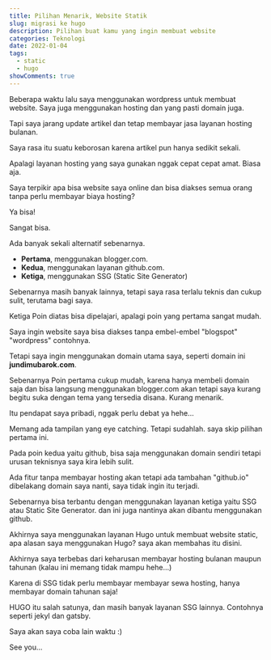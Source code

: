 ```yaml
---
title: Pilihan Menarik, Website Statik
slug: migrasi ke hugo
description: Pilihan buat kamu yang ingin membuat website
categories: Teknologi
date: 2022-01-04
tags:
  - static
  - hugo
showComments: true
---
```


Beberapa waktu lalu saya menggunakan wordpress untuk membuat website. Saya juga menggunakan hosting dan yang pasti domain juga.

Tapi saya jarang update artikel dan tetap membayar jasa layanan hosting bulanan.

Saya rasa itu suatu keborosan karena artikel pun hanya sedikit sekali.

Apalagi layanan hosting yang saya gunakan nggak cepat cepat amat. Biasa aja.

<div>
<script async src="https://pagead2.googlesyndication.com/pagead/js/adsbygoogle.js?client=ca-pub-1028861450285140"
     crossorigin="anonymous"></script>
<!-- Iklan horizontal -->
<ins class="adsbygoogle"
     style="display:block"
     data-ad-client="ca-pub-1028861450285140"
     data-ad-slot="1294831496"
     data-ad-format="auto"
     data-full-width-responsive="true"></ins>
<script>
     (adsbygoogle = window.adsbygoogle || []).push({});
</script>
</div>

Saya terpikir apa bisa website saya online dan bisa diakses semua orang tanpa perlu membayar biaya hosting?

Ya bisa!

Sangat bisa.

Ada banyak sekali alternatif sebenarnya.

- **Pertama**, menggunakan blogger.com.
- **Kedua**, menggunakan layanan github.com.
- **Ketiga**, menggunakan SSG (Static Site Generator)

Sebenarnya masih banyak lainnya, tetapi saya rasa terlalu teknis dan cukup sulit, terutama bagi saya.

Ketiga Poin diatas bisa dipelajari, apalagi poin yang pertama sangat mudah.

Saya ingin website saya bisa diakses tanpa embel-embel "blogspot" "wordpress" contohnya.

Tetapi saya ingin menggunakan domain utama saya, seperti domain ini **jundimubarok.com**.

Sebenarnya Poin pertama cukup mudah, karena hanya membeli domain saja dan bisa langsung menggunakan blogger.com akan tetapi saya kurang begitu suka dengan tema yang tersedia disana. Kurang menarik.

Itu pendapat saya pribadi, nggak perlu debat ya hehe...

Memang ada tampilan yang eye catching. Tetapi sudahlah. saya skip pilihan pertama ini.

Pada poin kedua yaitu github, bisa saja menggunakan domain sendiri tetapi urusan teknisnya saya kira lebih sulit.

Ada fitur tanpa membayar hosting akan tetapi ada tambahan "github.io" dibelakang domain saya nanti, saya tidak ingin itu terjadi.

Sebenarnya bisa terbantu dengan menggunakan layanan ketiga yaitu SSG atau Static Site Generator. dan ini juga nantinya akan dibantu menggunakan github.

Akhirnya saya menggunakan layanan Hugo untuk membuat website static, apa alasan saya menggunakan Hugo? saya akan membahas itu disini.

Akhirnya saya terbebas dari keharusan membayar hosting bulanan maupun tahunan (kalau ini memang tidak mampu hehe...)

Karena di SSG tidak perlu membayar membayar sewa hosting, hanya membayar domain tahunan saja!

HUGO itu salah satunya, dan masih banyak layanan SSG lainnya. Contohnya seperti jekyl dan gatsby.

Saya akan saya coba lain waktu :)

See you...

<div>
<script async src="https://pagead2.googlesyndication.com/pagead/js/adsbygoogle.js?client=ca-pub-1028861450285140"
     crossorigin="anonymous"></script>
<!-- Iklan horizontal -->
<ins class="adsbygoogle"
     style="display:block"
     data-ad-client="ca-pub-1028861450285140"
     data-ad-slot="1294831496"
     data-ad-format="auto"
     data-full-width-responsive="true"></ins>
<script>
     (adsbygoogle = window.adsbygoogle || []).push({});
</script>
</div>
